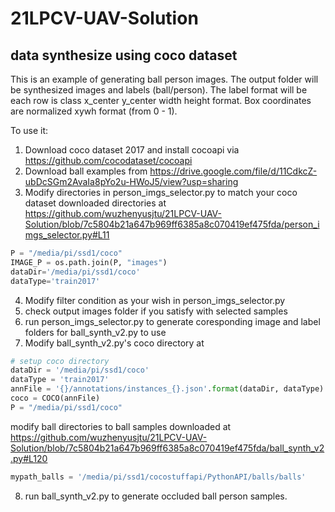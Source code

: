 # 21LPCV-UAV-Solution

## data synthesize using coco dataset
This is an example of generating ball person images. The output folder will be synthesized images and labels (ball/person). The label format will be each row is class x_center y_center width height format.
Box coordinates are normalized xywh format (from 0 - 1). 

To use it:
1. Download coco dataset 2017 and install cocoapi via https://github.com/cocodataset/cocoapi 
2. Download ball examples from https://drive.google.com/file/d/11CdkcZ-ubDcSGm2AvaIa8pYo2u-HWoJ5/view?usp=sharing
3. Modify directories in person_imgs_selector.py to match your coco dataset downloaded directories at https://github.com/wuzhenyusjtu/21LPCV-UAV-Solution/blob/7c5804b21a647b969ff6385a8c070419ef475fda/person_imgs_selector.py#L11

```python 
P = "/media/pi/ssd1/coco"
IMAGE_P = os.path.join(P, "images")
dataDir='/media/pi/ssd1/coco'
dataType='train2017'
```
4. Modify filter condition as your wish in person_imgs_selector.py
5. check output images folder if you satisfy with selected samples
6. run person_imgs_selector.py to generate coresponding image and label folders for ball_synth_v2.py to use
7. Modify ball_synth_v2.py's coco directory at
```python 
# setup coco directory
dataDir = '/media/pi/ssd1/coco'
dataType = 'train2017'
annFile = '{}/annotations/instances_{}.json'.format(dataDir, dataType)
coco = COCO(annFile)
P = "/media/pi/ssd1/coco"
```
modify ball directories to ball samples downloaded at https://github.com/wuzhenyusjtu/21LPCV-UAV-Solution/blob/7c5804b21a647b969ff6385a8c070419ef475fda/ball_synth_v2.py#L120
```python
mypath_balls = '/media/pi/ssd1/cocostuffapi/PythonAPI/balls/balls'
```
8. run ball_synth_v2.py to generate occluded ball person samples. 






